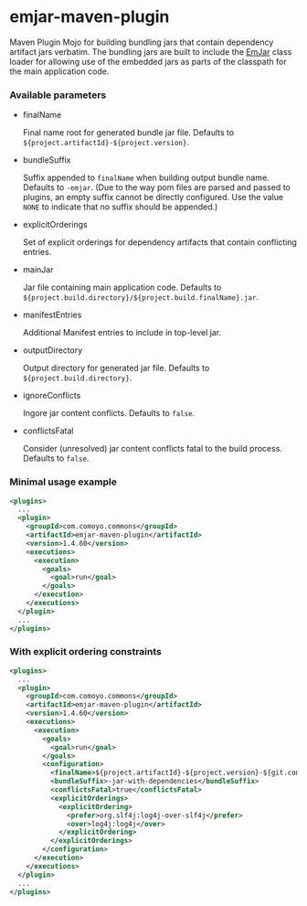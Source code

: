 emjar-maven-plugin
==================

Maven Plugin Mojo for building bundling jars that contain dependency artifact jars verbatim.  The bundling jars are built to include the [EmJar](../emjar) class loader for allowing use of the embedded jars as parts of the classpath for the main application code.

### Available parameters

* finalName

    Final name root for generated bundle jar file.  Defaults to `${project.artifactId}-${project.version}`.

* bundleSuffix

    Suffix appended to `finalName` when building output bundle name.
    Defaults to `-emjar`.  (Due to the way pom files are parsed and
    passed to plugins, an empty suffix cannot be directly configured.
    Use the value `NONE` to indicate that no suffix should be
    appended.)

* explicitOrderings

    Set of explicit orderings for dependency artifacts that contain conflicting entries.

*  mainJar

    Jar file containing main application code.  Defaults to `${project.build.directory}/${project.build.finalName}.jar`.

*  manifestEntries

    Additional Manifest entries to include in top-level jar.

* outputDirectory

    Output directory for generated jar file.  Defaults to `${project.build.directory}`.

* ignoreConflicts

    Ingore jar content conflicts.  Defaults to `false`.

* conflictsFatal

    Consider (unresolved) jar content conflicts fatal to the build process.  Defaults to `false`.


### Minimal usage example

```xml
<plugins>
  ...
  <plugin>
    <groupId>com.comoyo.commons</groupId>
    <artifactId>emjar-maven-plugin</artifactId>
    <version>1.4.60</version>
    <executions>
      <execution>
        <goals>
          <goal>run</goal>
        </goals>
      </execution>
    </executions>
  </plugin>
  ...
</plugins>
```

### With explicit ordering constraints

```xml
<plugins>
  ...
  <plugin>
    <groupId>com.comoyo.commons</groupId>
    <artifactId>emjar-maven-plugin</artifactId>
    <version>1.4.60</version>
    <executions>
      <execution>
        <goals>
          <goal>run</goal>
        </goals>
        <configuration>
          <finalName>${project.artifactId}-${project.version}-${git.commit.id.abbrev}</finalName>
          <bundleSuffix>-jar-with-dependencies</bundleSuffix>
          <conflictsFatal>true</conflictsFatal>
          <explicitOrderings>
            <explicitOrdering>
              <prefer>org.slf4j:log4j-over-slf4j</prefer>
              <over>log4j:log4j</over>
            </explicitOrdering>
          </explicitOrderings>
        </configuration>
      </execution>
    </executions>
  </plugin>
  ...
</plugins>
```
